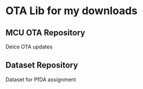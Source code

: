 # OTA Lib for my downloads

## MCU OTA Repository
Deice OTA updates

## Dataset Repository
Dataset for PfDA assignment
